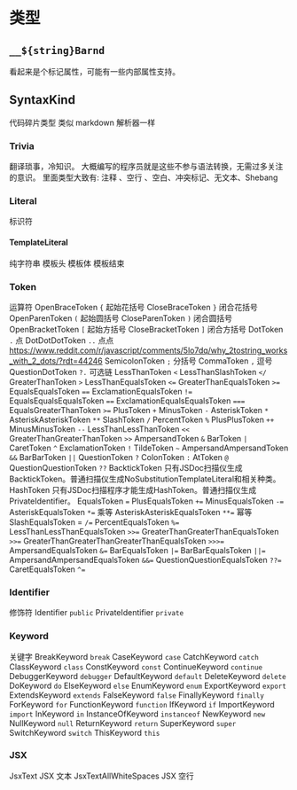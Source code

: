 # 类型

## `__${string}Barnd`

  看起来是个标记属性，可能有一些内部属性支持。
## SyntaxKind
  代码碎片类型 类似 markdown 解析器一样
### Trivia
  翻译琐事，冷知识。
  大概编写的程序员就是这些不参与语法转换，无需过多关注的意识。
  里面类型大致有: 注释 、空行 、空白、冲突标记、无文本、Shebang
### Literal
  标识符
#### TemplateLiteral
  纯字符串
  模板头
  模板体
  模板结束

### Token 
  运算符
  OpenBraceToken  `{` 起始花括号
  CloseBraceToken `}` 闭合花括号
  OpenParenToken `(` 起始圆括号
  CloseParenToken `)` 闭合圆括号
  OpenBracketToken `[` 起始方括号
  CloseBracketToken `]` 闭合方括号
  DotToken `.` 点
  DotDotDotToken `..` 点点 https://www.reddit.com/r/javascript/comments/5lo7dq/why_2tostring_works_with_2_dots/?rdt=44246
  SemicolonToken `;` 分括号
  CommaToken `,` 逗号
  QuestionDotToken `?.` 可选链
  LessThanToken `<`
  LessThanSlashToken `</`
  GreaterThanToken `>`
  LessThanEqualsToken `<=`
  GreaterThanEqualsToken `>=`
  EqualsEqualsToken `==`
  ExclamationEqualsToken `!=`
  EqualsEqualsEqualsToken `==`
  ExclamationEqualsEqualsToken `===`
  EqualsGreaterThanToken `>=`
  PlusToken `+`
  MinusToken `-`
  AsteriskToken `*`
  AsteriskAsteriskToken `**`
  SlashToken `/`
  PercentToken `%`
  PlusPlusToken `++`
  MinusMinusToken `--`
  LessThanLessThanToken `<<`
  GreaterThanGreaterThanToken `>>`
  AmpersandToken `&`
  BarToken `|`
  CaretToken `^`
  ExclamationToken `!`
  TildeToken `~`
  AmpersandAmpersandToken `&&`
  BarBarToken `||`
  QuestionToken `?`
  ColonToken `:`
  AtToken `@`
  QuestionQuestionToken `??`
  BacktickToken 只有JSDoc扫描仪生成BacktickToken。普通扫描仪生成NoSubstitutionTemplateLiteral和相关种类。
  HashToken 只有JSDoc扫描程序才能生成HashToken。普通扫描仪生成PrivateIdentifier。
  EqualsToken `=`
  PlusEqualsToken `+=`
  MinusEqualsToken `-=`
  AsteriskEqualsToken `*=` 乘等
  AsteriskAsteriskEqualsToken `**=` 幂等
  SlashEqualsToken = `/=`
  PercentEqualsToken `%=`
  LessThanLessThanEqualsToken `>>=`
  GreaterThanGreaterThanEqualsToken `>>=`
  GreaterThanGreaterThanGreaterThanEqualsToken `>>>=`
  AmpersandEqualsToken `&=`
  BarEqualsToken `|=`
  BarBarEqualsToken `||=`
  AmpersandAmpersandEqualsToken `&&=`
  QuestionQuestionEqualsToken `??=`
  CaretEqualsToken `^=`

### Identifier 
  修饰符
  Identifier `public`
  PrivateIdentifier `private`

### Keyword
  关键字
  BreakKeyword `break`
  CaseKeyword `case`
  CatchKeyword `catch`
  ClassKeyword `class`
  ConstKeyword `const`
  ContinueKeyword `continue`
  DebuggerKeyword `debugger`
  DefaultKeyword `default`
  DeleteKeyword `delete`
  DoKeyword `do`
  ElseKeyword `else`
  EnumKeyword `enum`
  ExportKeyword `export`
  ExtendsKeyword `extends`
  FalseKeyword `false`
  FinallyKeyword `finally`
  ForKeyword `for`
  FunctionKeyword `function`
  IfKeyword `if`
  ImportKeyword `import`
  InKeyword `in`
  InstanceOfKeyword `instanceof`
  NewKeyword `new`
  NullKeyword `null`
  ReturnKeyword `return`
  SuperKeyword `super`
  SwitchKeyword `switch`
  ThisKeyword `this`

### JSX
  JsxText JSX 文本
  JsxTextAllWhiteSpaces JSX 空行
